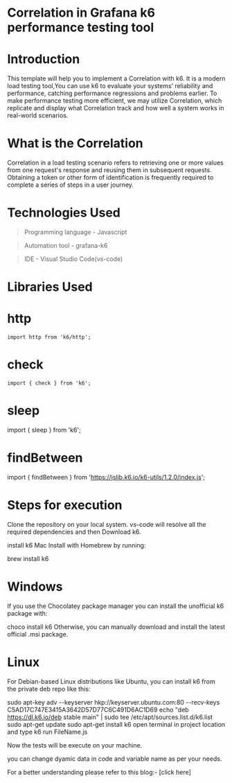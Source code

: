 # Correlation in Grafana k6 performance testing tool
# Introduction
 This template will help you to implement a Correlation with k6. It is a modern load testing tool,You can use k6 to evaluate your systems’ reliability and performance, catching performance regressions and problems earlier. To make performance testing more efficient, we may utilize Correlation, which replicate and display what Correlation track and how well a system works in real-world scenarios.
# What is the Correlation
Correlation in a load testing scenario refers to retrieving one or more values from one request's response and reusing them in subsequent requests. Obtaining a token or other form of identification is frequently required to complete a series of steps in a user journey.

# Technologies Used
> Programming language - Javascript

> Automation tool - grafana-k6

> IDE - Visual Studio Code(vs-code)
# Libraries Used
# http
    import http from 'k6/http';
# check
    import { check } from 'k6';
# sleep
import { sleep } from 'k6'; 
# findBetween
import { findBetween } from 'https://jslib.k6.io/k6-utils/1.2.0/index.js';




# Steps for execution
Clone the repository on your local system. vs-code will resolve all the required dependencies and then Download k6.

install k6
Mac
Install with Homebrew by running:

brew install k6
# Windows
If you use the Chocolatey package manager you can install the unofficial k6 package with:

  choco install k6
Otherwise, you can manually download and install the latest official .msi package.

# Linux
For Debian-based Linux distributions like Ubuntu, you can install k6 from the private deb repo like this:

sudo apt-key adv --keyserver hkp://keyserver.ubuntu.com:80 --recv-keys C5AD17C747E3415A3642D57D77C6C491D6AC1D69
echo "deb https://dl.k6.io/deb stable main" | sudo tee /etc/apt/sources.list.d/k6.list
sudo apt-get update
sudo apt-get install k6
open terminal in project location and type k6 run FileName.js

Now the tests will be execute on your machine.

you can change dyamic data in code and variable name as per your needs.

For a better understanding please refer to this blog:- [click here]
